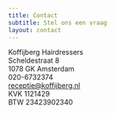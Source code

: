 ```yaml
---
title: Contact
subtitle: Stel ons een vraag
layout: contact
---
```


Koffijberg Hairdressers<br />
Scheldestraat 8<br />
1078 GK Amsterdam<br />
020-6732374<br />
[receptie@koffijberg.nl](mailto:receptie@koffijberg.nl)<br />
KVK 1121429<br />
BTW 23423902340